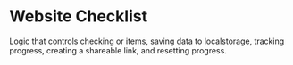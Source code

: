 # Website Checklist

Logic that controls checking or items, saving data to localstorage, tracking progress, creating a shareable link, and resetting progress.